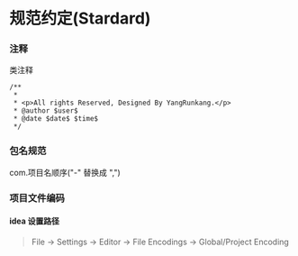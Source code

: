 # 规范约定(Stardard)

### 注释
类注释
```
/**
 *
 * <p>All rights Reserved, Designed By YangRunkang.</p>
 * @author $user$
 * @date $date$ $time$
 */
```

 
 ### 包名规范
 com.项目名顺序("-" 替换成 ",")

 ### 项目文件编码
 #### idea 设置路径
 > File -> Settings -> Editor -> File Encodings -> Global/Project Encoding